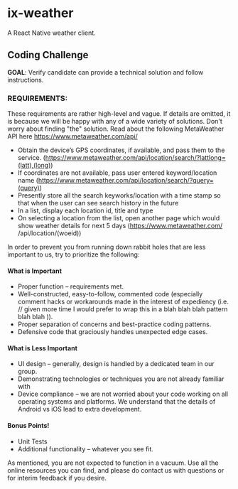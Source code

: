 # ix-weather
A React Native weather client.

## Coding Challenge
**GOAL**: Verify candidate can provide a technical solution and follow instructions.

### REQUIREMENTS:
These requirements are rather high-level and vague. If details are omitted, it is because we will
be happy with any of a wide variety of solutions. Don't worry about finding "the" solution.
Read about the following MetaWeather API here https://www.metaweather.com/api/

- Obtain the device’s GPS coordinates, if available, and pass them to the service.
(https://www.metaweather.com/api/location/search/?lattlong=(latt),(long))
- If coordinates are not available, pass user entered keyword/location name
(https://www.metaweather.com/api/location/search/?query=(query))
- Presently store all the search keyworks/location with a time stamp so that when the
user can see search history in the future
- In a list, display each location id, title and type
- On selecting a location from the list, open another page which would show weather
details for next 5 days (https://www.metaweather.com/ /api/location/(woeid))

In order to prevent you from running down rabbit holes that are less important to us, try to
prioritize the following:

#### What is Important
- Proper function – requirements met.
- Well-constructed, easy-to-follow, commented code (especially comment hacks or
workarounds made in the interest of expediency (i.e. // given more time I would prefer
to wrap this in a blah blah blah pattern blah blah )).
- Proper separation of concerns and best-practice coding patterns.
- Defensive code that graciously handles unexpected edge cases.

#### What is Less Important
- UI design – generally, design is handled by a dedicated team in our group.
- Demonstrating technologies or techniques you are not already familiar with
- Device compliance – we are not worried about your code working on all operating
systems and platforms. We understand that the details of Android vs iOS lead to extra
development.

#### Bonus Points!
- Unit Tests
- Additional functionality – whatever you see fit.

As mentioned, you are not expected to function in a vacuum. Use all the online resources
you can find, and please do contact us with questions or for interim feedback if you desire.
